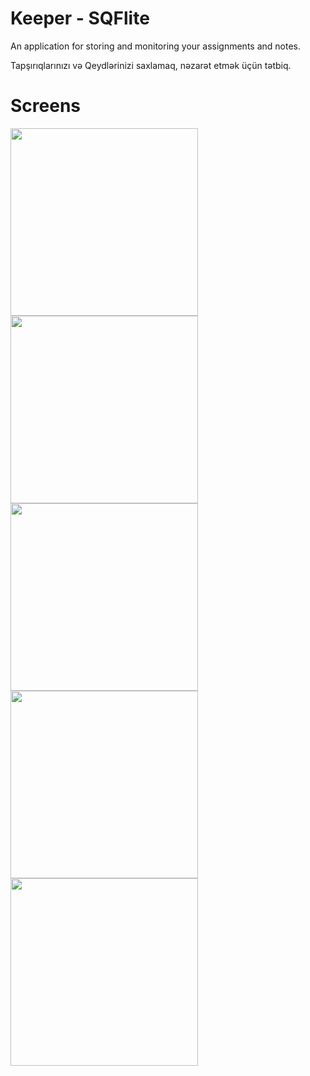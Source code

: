 # Keeper - SQFlite
An application for storing and monitoring your assignments and notes.

Tapşırıqlarınızı və Qeydlərinizi saxlamaq, nəzarət etmək üçün tətbiq.

# Screens
<img src="https://github.com/hemidvsmusayev/Keeper/blob/master/assets/screens/1.jpg?raw=true" width="300"> <img src="https://github.com/hemidvsmusayev/Keeper/blob/master/assets/screens/2.jpg?raw=true" width="300"> <img src="https://github.com/hemidvsmusayev/Keeper/blob/master/assets/screens/3.jpg?raw=true" width="300">
<img src="https://github.com/hemidvsmusayev/Keeper/blob/master/assets/screens/4.jpg?raw=true" width="300"> <img src="https://github.com/hemidvsmusayev/Keeper/blob/master/assets/screens/5.jpg?raw=true" width="300">
